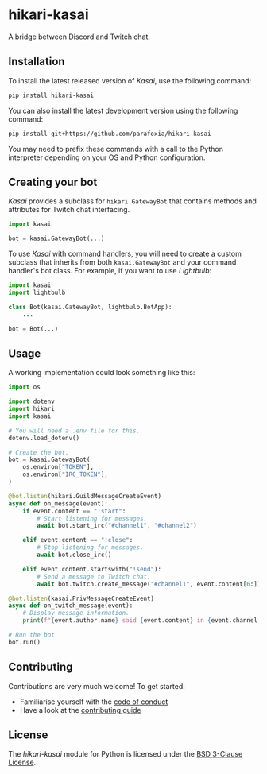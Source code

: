 # hikari-kasai

A bridge between Discord and Twitch chat.

## Installation

To install the latest released version of *Kasai*, use the following command:
```sh
pip install hikari-kasai
```

You can also install the latest development version using the following command:
```sh
pip install git+https://github.com/parafoxia/hikari-kasai
```

You may need to prefix these commands with a call to the Python interpreter depending on your OS and Python configuration.

## Creating your bot

*Kasai* provides a subclass for `hikari.GatewayBot` that contains methods and attributes for Twitch chat interfacing.

```py
import kasai

bot = kasai.GatewayBot(...)
```

To use *Kasai* with command handlers, you will need to create a custom subclass that inherits from both `kasai.GatewayBot` and your command handler's bot class.
For example, if you want to use *Lightbulb*:

```py
import kasai
import lightbulb

class Bot(kasai.GatewayBot, lightbulb.BotApp):
    ...

bot = Bot(...)
```

## Usage

A working implementation could look something like this:

```py
import os

import dotenv
import hikari
import kasai

# You will need a .env file for this.
dotenv.load_dotenv()

# Create the bot.
bot = kasai.GatewayBot(
    os.environ["TOKEN"],
    os.environ["IRC_TOKEN"],
)

@bot.listen(hikari.GuildMessageCreateEvent)
async def on_message(event):
    if event.content == "!start":
        # Start listening for messages.
        await bot.start_irc("#channel1", "#channel2")

    elif event.content == "!close":
        # Stop listening for messages.
        await bot.close_irc()

    elif event.content.startswith("!send"):
        # Send a message to Twitch chat.
        await bot.twitch.create_message("#channel1", event.content[6:])

@bot.listen(kasai.PrivMessageCreateEvent)
async def on_twitch_message(event):
    # Display message information.
    print(f"{event.author.name} said {event.content} in {event.channel.name}")

# Run the bot.
bot.run()
```


## Contributing

Contributions are very much welcome! To get started:

* Familiarise yourself with the [code of conduct](https://github.com/parafoxia/hikari-kasai/blob/main/CODE_OF_CONDUCT.md)
* Have a look at the [contributing guide](https://github.com/parafoxia/hikari-kasai/blob/main/CONTRIBUTING.md)

## License

The *hikari-kasai* module for Python is licensed under the [BSD 3-Clause License](https://github.com/parafoxia/hikari-kasai/blob/main/LICENSE).

